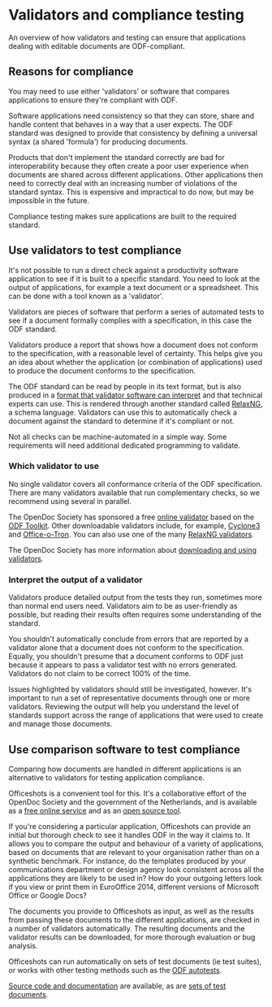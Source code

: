 <!--
Copyright (C) 2015 Crown Copyright
Copyright (C) 2015 Paolo Dongilli

List of contributors:
- Cabinet Office, UK Government
- Paolo Dongilli, Autonomous Province of Bozen-Bolzano, South Tyrol, Italy
- ADD YOUR NAME HERE

This file is part of the document "Open Document Format (ODF) - A Guidance for Governments" which is licensed under the terms of the Open Government License v3.0 (http://www.nationalarchives.gov.uk/doc/open-government-licence/version/3/).

The whole document is a revised version of the document "Open Document Format (ODF): guidance for UK government" released by the Cabinet Office of the UK Government as of 11 September 2015. The original document can be found at https://www.gov.uk/guidance/open-document-format-odf-guidance-for-uk-government, licensed under the same Open Government Licence v3.0.
-->

# Validators and compliance testing
An overview of how validators and testing can ensure that applications dealing with editable documents are ODF-compliant.

## Reasons for compliance
You may need to use either 'validators' or software that compares applications to ensure they're compliant with ODF.

Software applications need consistency so that they can store, share and handle content that behaves in a way that a user expects. The ODF standard was designed to provide that consistency by defining a universal syntax (a shared 'formula') for producing documents.

Products that don't implement the standard correctly are bad for interoperability because they often create a poor user experience when documents are shared across different applications. Other applications then need to correctly deal with an increasing number of violations of the standard syntax. This is expensive and impractical to do now, but may be impossible in the future.

Compliance testing makes sure applications are built to the required standard.

## Use validators to test compliance
It's not possible to run a direct check against a productivity software application to see if it is built to a specific standard. You need to look at the output of applications, for example a text document or a spreadsheet. This can be done with a tool known as a 'validator'.

Validators are pieces of software that perform a series of automated tests to see if a document formally complies with a specification, in this case the ODF standard.

Validators produce a report that shows how a document does not conform to the specification, with a reasonable level of certainty. This helps give you an idea about whether the application (or combination of applications) used to produce the document conforms to the specification.

The ODF standard can be read by people in its text format, but is also produced in a [format that validator software can interpret](http://docs.oasis-open.org/office/v1.2/os/OpenDocument-v1.2-os-schema.rng) and that technical experts can use. This is rendered through another standard called [RelaxNG](http://relaxng.org/), a schema language. Validators can use this to automatically check a document against the standard to determine if it's compliant or not.

Not all checks can be machine-automated in a simple way. Some requirements will need additional dedicated programming to validate.

### Which validator to use
No single validator covers all conformance criteria of the ODF specification. There are many validators available that run complementary checks, so we recommend using several in parallel.

The OpenDoc Society has sponsored a free [online validator](http://validator.opendocumentformat.org/) based on the [ODF Toolkit](http://incubator.apache.org/odftoolkit/conformance/ODFValidator.html). Other downloadable validators include, for example, [Cyclone3](http://svn.cyclone3.org/branches/ODFValidator/) and [Office-o-Tron](https://code.google.com/p/officeotron/). You can also use one of the many [RelaxNG validators](http://relaxng.org/#validators).

The OpenDoc Society has more information about [downloading and using validators](http://plugtest.opendocsociety.org/doku.php?id=validators:installvalidator).

### Interpret the output of a validator
Validators produce detailed output from the tests they run, sometimes more than normal end users need. Validators aim to be as user-friendly as possible, but reading their results often requires some understanding of the standard.

You shouldn't automatically conclude from errors that are reported by a validator alone that a document does not conform to the specification. Equally, you shouldn't presume that a document conforms to ODF just because it appears to pass a validator test with no errors generated. Validators do not claim to be correct 100% of the time.

Issues highlighted by validators should still be investigated, however. It's important to run a set of representative documents through one or more validators. Reviewing the output will help you understand the level of standards support across the range of applications that were used to create and manage those documents.

## Use comparison software to test compliance
Comparing how documents are handled in different applications is an alternative to validators for testing application compliance.

Officeshots is a convenient tool for this. It's a collaborative effort of the OpenDoc Society and the government of the Netherlands, and is available as a [free online service](http://www.officeshots.org/) and as an [open source tool](http://code.officeshots.org/trac/officeshots).

If you're considering a particular application, Officeshots can provide an initial but thorough check to see it handles ODF in the way it claims to. It allows you to compare the output and behaviour of a variety of applications, based on documents that are relevant to your organisation rather than on a synthetic benchmark. For instance, do the templates produced by your communications department or design agency look consistent across all the applications they are likely to be used in? How do your outgoing letters look if you view or print them in EuroOffice 2014, different versions of Microsoft Office or Google Docs?

The documents you provide to Officeshots as input, as well as the results from passing these documents to the different applications, are checked in a number of validators automatically. The resulting documents and the validator results can be downloaded, for more thorough evaluation or bug analysis.

Officeshots can run automatically on sets of test documents (ie test suites), or works with other testing methods such as the [ODF autotests](https://github.com/vandenoever/odfautotests).

[Source code and documentation](http://code.officeshots.org/) are available, as are [sets of test documents](http://officeshots.org/galleries).

